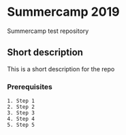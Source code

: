 # Summercamp 2019
Summercamp test repository

## Short description
This is a short description for the repo

### Prerequisites

```
1. Step 1
2. Step 2
3. Step 3
4. Step 4
5. Step 5
```
